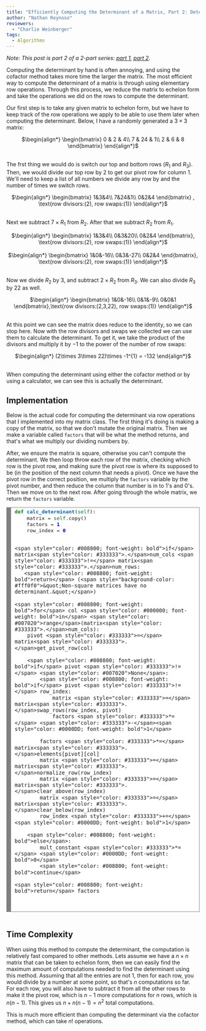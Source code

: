 ```yaml
---
title: "Efficiently Computing the Determinant of a Matrix, Part 2: Determinant by Elementary Row Operations"
author: "Nathan Reynoso"
reviewers:
  - "Charlie Weinberger"
tags:
  - Algorithms
---
```


<i>Note: This post is part 2 of a 2-part series: <a class="body" target="_blank" href="https://eurisko-us.github.io/2021-06-01-efficiently-computing-the-determinant-of-a-matrix-part-1-determinant-by-cofactors/">part 1</a>, <a class="body" target="_blank" href="https://eurisko-us.github.io/2021-06-01-efficiently-computing-the-determinant-of-a-matrix-part-2-determinant-by-elementary-row-operations/">part 2</a>.</i>

Computing the determinant by hand is often annoying, and using the cofactor method takes more time the larger the matrix. The most efficient way to compute the determinant of a matrix is through using elementary row operations. Through this process, we reduce the matrix to echelon form and take the operations we did on the rows to compute the determinant.

Our first step is to take any given matrix to echelon form, but we have to keep track of the row operations we apply to be able to use them later when computing the determinant. Below, I have a randomly generated a $3\times 3$ matrix:

<center>
$\begin{align*}
\begin{bmatrix}
0 & 2 & 4\\
7 & 24 & 1\\
2 & 6 & 8
\end{bmatrix}
\end{align*}$
</center>
<br>

The frst thing we would do is switch our top and bottom rows ($R_1$ and $R_3$). Then, we would divide our top row by 2 to get our pivot row for column $1$. We'll need to keep a list of all numbers we divide any row by and the number of times we switch rows.

<center>
$\begin{align*}
\begin{bmatrix}
1&3&4\\
7&24&1\\
0&2&4
\end{bmatrix} , \text{row divisors:(2), row swaps:(1)}
\end{align*}$
</center>
<br>

Next we subtract $7\times R_{1}$ from $R_{2}$. After that we subtract $R_{2}$ from $R_{1}$.

<center>
$\begin{align*}
\begin{bmatrix}
1&3&4\\
0&3&20\\
0&2&4
\end{bmatrix}, \text{row divisors:(2), row swaps:(1)}
\end{align*}$
</center>
<br>

<center>
$\begin{align*}
\begin{bmatrix}
1&0&-16\\
0&3&-27\\
0&2&4
\end{bmatrix}, \text{row divisors:(2), row swaps:(1)}
\end{align*}$
</center>
<br>

Now we divide $R_{2}$ by 3, and subtract $2\times R_{2}$ from $R_{3}$. We can also divide $R_{3}$ by $22$ as well.

<center>
$\begin{align*}
\begin{bmatrix}
1&0&-16\\
0&1&-9\\
0&0&1
\end{bmatrix},\text{row divisors:(2,3,22), row swaps:(1)} 
\end{align*}$
</center>
<br>

At this point we can see the matrix does reduce to the identity, so we can stop here. Now with the row divisors and swaps we collected we can use them to calculate the determinant. To get it, we take the product of the divisors and multiply it by $-1$ to the power of the number of row swaps:

<center>
$\begin{align*}
(2\times 3\times 22)\times -1^{1} = -132
\end{align*}$
</center>
<br>

When computing the determinant using either the cofactor method or by using a calculator, we can see this is actually the determinant.

<h2>Implementation</h2>

Below is the actual code for computing the determinant via row operations that I implemented into my matrix class. The first thing it's doing is making a copy of the matrix, so that we don't mutate the original matrix. Then we make a variable called <code>factors</code> that will be what the method returns, and that's what we multiply our dividing numbers by.

After, we ensure the matrix is square, otherwise you can't compute the determinant. We then loop throw each row of the matrix, checking which row is the pivot row, and making sure the pivot row is where its supposed to be (in the position of the next column that needs a pivot). Once we have the pivot row in the correct position, we multiply the <code>factors</code> variable by the pivot number, and then reduce the column that number is in to $1$'s and $0$'s. Then we move on to the next row. After going through the whole matrix, we return the <code>factors</code> variable.

<font size="3em">
<!-- HTML generated using hilite.me --><div style="background: #ffffff; overflow:auto;width:auto;border:solid gray;border-width:.1em .1em .1em .8em;padding:.2em .6em;"><pre style="margin: 0; line-height: 125%"><span style="color: #008800; font-weight: bold">def</span> <span style="color: #0066BB; font-weight: bold">calc_determinant</span>(<span style="color: #007020">self</span>):
    matrix <span style="color: #333333">=</span> <span style="color: #007020">self</span><span style="color: #333333">.</span>copy()
    factors <span style="color: #333333">=</span> <span style="color: #0000DD; font-weight: bold">1</span>
    row_index <span style="color: #333333">=</span> <span style="color: #0000DD; font-weight: bold">0</span>

    <span style="color: #008800; font-weight: bold">if</span> matrix<span style="color: #333333">.</span>num_cols <span style="color: #333333">!=</span> matrix<span style="color: #333333">.</span>num_rows:
       <span style="color: #008800; font-weight: bold">return</span> (<span style="background-color: #fff0f0">&quot;Non-square matrices have no determinant.&quot;</span>)

    <span style="color: #008800; font-weight: bold">for</span> col <span style="color: #000000; font-weight: bold">in</span> <span style="color: #007020">range</span>(matrix<span style="color: #333333">.</span>num_cols):
        pivot <span style="color: #333333">=</span> matrix<span style="color: #333333">.</span>get_pivot_row(col)

        <span style="color: #008800; font-weight: bold">if</span> pivot <span style="color: #333333">!=</span> <span style="color: #007020">None</span>:
            <span style="color: #008800; font-weight: bold">if</span> pivot <span style="color: #333333">!=</span> row_index:
                matrix <span style="color: #333333">=</span> matrix<span style="color: #333333">.</span>swap_rows(row_index, pivot)
                factors <span style="color: #333333">*=</span> <span style="color: #333333">-</span><span style="color: #0000DD; font-weight: bold">1</span>

            factors <span style="color: #333333">*=</span> matrix<span style="color: #333333">.</span>elements[pivot][col]
            matrix <span style="color: #333333">=</span> matrix<span style="color: #333333">.</span>normalize_row(row_index)
            matrix <span style="color: #333333">=</span> matrix<span style="color: #333333">.</span>clear_above(row_index)
            matrix <span style="color: #333333">=</span> matrix<span style="color: #333333">.</span>clear_below(row_index)
            row_index <span style="color: #333333">+=</span> <span style="color: #0000DD; font-weight: bold">1</span>

        <span style="color: #008800; font-weight: bold">else</span>:
            mult_constant <span style="color: #333333">*=</span> <span style="color: #0000DD; font-weight: bold">0</span>
            <span style="color: #008800; font-weight: bold">continue</span>

    <span style="color: #008800; font-weight: bold">return</span> factors
</pre></div>
</font>
<br>

<h2>Time Complexity</h2>

When using this method to compute the determinant, the computation is relatively fast compared to other methods. Lets assume we have a $n \times n$ matrix that can be taken to echelon form, then we can easily find the maximum amount of computations needed to find the determinant using this method. Assuming that all the entries are not $1$, then for each row, you would divide by a number at some point, so that's $n$ computations so far. For each row, you will also have to subtract it from all the other rows to make it the pivot row, which is $n-1$ more computations for $n$ rows, which is $n(n-1)$. This gives us $n+n(n-1) = n^2$ total computations.

This is much more efficient than computing the determinant via the cofactor method, which can take $n!$ operations.
